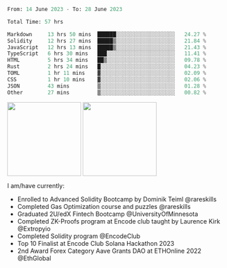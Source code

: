 <div align="left">
<div/> 

<!--START_SECTION:waka-->

```python
From: 14 June 2023 - To: 28 June 2023

Total Time: 57 hrs

Markdown     13 hrs 50 mins  ██████░░░░░░░░░░░░░░░░░░░   24.27 %
Solidity     12 hrs 27 mins  █████▒░░░░░░░░░░░░░░░░░░░   21.84 %
JavaScript   12 hrs 13 mins  █████▒░░░░░░░░░░░░░░░░░░░   21.43 %
TypeScript   6 hrs 30 mins   ███░░░░░░░░░░░░░░░░░░░░░░   11.41 %
HTML         5 hrs 34 mins   ██▒░░░░░░░░░░░░░░░░░░░░░░   09.78 %
Rust         2 hrs 24 mins   █░░░░░░░░░░░░░░░░░░░░░░░░   04.23 %
TOML         1 hr 11 mins    ▓░░░░░░░░░░░░░░░░░░░░░░░░   02.09 %
CSS          1 hr 10 mins    ▓░░░░░░░░░░░░░░░░░░░░░░░░   02.06 %
JSON         43 mins         ▒░░░░░░░░░░░░░░░░░░░░░░░░   01.28 %
Other        27 mins         ▒░░░░░░░░░░░░░░░░░░░░░░░░   00.82 %
```

<!--END_SECTION:waka-->
  
<img align="center" height="170" src="https://github-readme-stats-sigma-five.vercel.app/api?username=mmsaki&show_icons=true&bg_color=00000000"/>
<img align="center" height="170" src="https://github-readme-stats-sigma-five.vercel.app/api/top-langs/?username=mmsaki&count_private=true&layout=compact&langs_count=8&hide=jupyter%20notebook"/>
 
<br>
 
I am/have currently:
- Enrolled to Advanced Solidity Bootcamp by Dominik Teiml @rareskills
- Completed Gas Optimization course and puzzles @rareskills
- Graduated 2U/edX Fintech Bootcamp @UniversityOfMinnesota
- Completed ZK-Proofs program at Encode club taught by Laurence Kirk @Extropyio
- Completed Solidity program @EncodeClub
- Top 10 Finalist at Encode Club Solana Hackathon 2023
- 2nd Award Forex Category Aave Grants DAO at ETHOnline 2022 @EthGlobal
